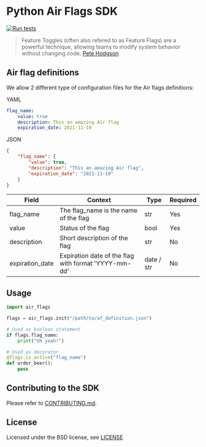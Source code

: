 # Python Air Flags SDK

[![Run tests](https://github.com/devaway/air-flags-python/actions/workflows/tests.yml/badge.svg)](https://github.com/devaway/air-flags-python/actions/workflows/tests.yml)

> Feature Toggles (often also refered to as Feature Flags) are a powerful technique, allowing teams to modify system behavior without changing code. [Pete Hodgson](https://martinfowler.com/articles/feature-toggles.html)

## Air flag definitions

We allow 2 different type of configuration files for the Air flags definitions:

YAML
```yaml
flag_name:
    value: true
    description: This an amazing Air flag
    expiration_date: 2021-11-19
```
JSON
```json
{
    "flag_name": {
        "value": true,
        "description": "This an amazing Air flag",
        "expiration_date": "2021-11-19"
    }
}
```

| Field | Context | Type | Required |
| ----------- | ----------- | ----------- | ----------- |
| flag_name | The flag_name is the name of the flag | str | Yes |
| value | Status of the flag | bool | Yes |
| description | Short description of the flag | str | No |
| expiration_date | Expiration date of the flag with format 'YYYY-mm-dd' | date / str | No |

## Usage

```python
import air_flags

flags = air_flags.init("/path/to/af_definition.json")

# Used as boolean statement
if flags.flag_name:
    print("Oh yeah!")

# Used as decorator
@flags.is_active("flag_name")
def order_beer():
    pass
```

## Contributing to the SDK

Please refer to [CONTRIBUTING.md](CONTRIBUTING.md).

## License

Licensed under the BSD license, see [LICENSE](LICENSE)
